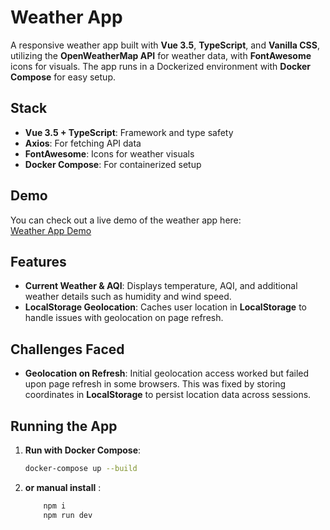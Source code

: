 # Weather App

A responsive weather app built with **Vue 3.5**, **TypeScript**, and **Vanilla CSS**, utilizing the **OpenWeatherMap API** for  weather data, with **FontAwesome** icons for visuals. The app runs in a Dockerized environment with **Docker Compose** for easy setup.

## Stack

- **Vue 3.5 + TypeScript**: Framework and type safety
- **Axios**: For fetching API data
- **FontAwesome**: Icons for weather visuals
- **Docker Compose**: For containerized setup
## Demo
You can check out a live demo of the weather app here:  
[Weather App Demo](https://musical-sawine-dd37e4.netlify.app)

## Features

- **Current Weather & AQI**: Displays temperature, AQI, and additional weather details such as humidity and wind speed.
- **LocalStorage Geolocation**: Caches user location in **LocalStorage** to handle issues with geolocation on page refresh.

## Challenges Faced

- **Geolocation on Refresh**: Initial geolocation access worked but failed upon page refresh in some browsers. This was fixed by storing coordinates in **LocalStorage** to persist location data across sessions.

## Running the App

1. **Run with Docker Compose**:

   ```bash
   docker-compose up --build
2. **or manual install** :
    ```bash
        npm i
        npm run dev
